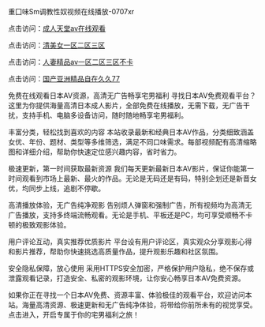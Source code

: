 重囗味Sm调教性奴视频在线播放-0707xr


点击访问：<a href="https://cfad.pages.dev/">成人天堂av在线观看</a>

点击访问：<a href="https://gfd-5xg.pages.dev/">清美女一区二区三区</a>

点击访问：<a href="https://bsdf-5f5.pages.dev/">人妻精品av一区二区三区不卡</a>

点击访问：<a href="https://fdhf-454.pages.dev/">国产亚洲精品自在久久77</a>


免费在线观看日本AV资源，高清无广告畅享宅男福利
寻找日本AV免费观看平台？这里为你提供海量高清日本成人影片，全部免费在线播放，无需下载，无广告干扰，支持手机、电脑多设备访问，随时随地畅享宅男福利。

丰富分类，轻松找到喜欢的内容
本站收录最新和经典日本AV作品，分类细致涵盖女优、年份、题材、类型等多维筛选，满足不同口味需求。每部视频配有高清缩略图和详细介绍，帮助你快速定位感兴趣内容，省时省力。

极速更新，第一时间获取最新资源
我们每天更新最新日本AV影片，保证你能第一时间观看到市场上最新、最火的作品。无论是无码还是有码，特别企划还是新晋女优，均同步上线，追剧不停歇。

高清播放体验，无广告纯净观影
告别烦人弹窗和强制广告，所有视频均为高清无广告播放，支持多终端流畅观看。无论是手机、平板还是PC，均可享受顺畅不卡顿的极致观影体验。

用户评论互动，真实推荐优质影片
平台设有用户评论区，真实观众分享观影心得和影片推荐，帮助你快速挑选高质量作品，提升观影乐趣和社区氛围。

安全隐私保障，放心使用
采用HTTPS安全加密，严格保护用户隐私，绝不保存或泄露观看记录，打造安全、私密的观影环境，让你安心畅享日本AV免费资源。

如果你正在寻找一个日本AV免费、资源丰富、体验极佳的观看平台，欢迎访问本站。海量高清资源、极速更新和无广告纯净体验，将带给你前所未有的视觉享受。点击进入，开启专属于你的宅男福利之旅！


<span style="display:none;">[Canonical link]( https://github.com/xda7765/55313 ）</span>
